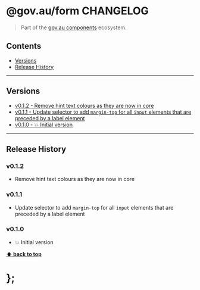 @gov.au/form CHANGELOG
======================

> Part of the [gov.au components](https://github.com/govau/design-system-components/) ecosystem.


## Contents

* [Versions](#install)
* [Release History](#release-history)


----------------------------------------------------------------------------------------------------------------------------------------------------------------


## Versions

* [v0.1.2 - Remove hint text colours as they are now in core](#v012)
* [v0.1.1 - Update selector to add `margin-top` for all `input` elements that are preceded by a label element](#v011)
* [v0.1.0 - 💥 Initial version](#v010)


----------------------------------------------------------------------------------------------------------------------------------------------------------------


## Release History

### v0.1.2

- Remove hint text colours as they are now in core


### v0.1.1

- Update selector to add `margin-top` for all `input` elements that are preceded by a label element


### v0.1.0

- 💥 Initial version


**[⬆ back to top](#contents)**


# };
